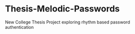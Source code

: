 # Thesis-Melodic-Passwords
New College Thesis Project  exploring rhythm based password authentication
